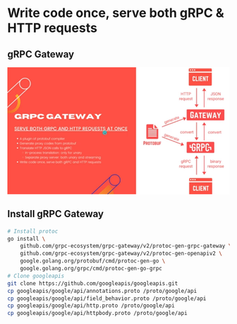 # Write code once, serve both gRPC & HTTP requests

## gRPC Gateway

![gRPC Gateway](img/gRPCgateway.png)

## Install gRPC Gateway

```bash
# Install protoc
go install \
    github.com/grpc-ecosystem/grpc-gateway/v2/protoc-gen-grpc-gateway \
    github.com/grpc-ecosystem/grpc-gateway/v2/protoc-gen-openapiv2 \
    google.golang.org/protobuf/cmd/protoc-gen-go \
    google.golang.org/grpc/cmd/protoc-gen-go-grpc
# Clone googleapis
git clone https://github.com/googleapis/googleapis.git
cp googleapis/google/api/annotations.proto /proto/google/api
cp googleapis/google/api/field_behavior.proto /proto/google/api
cp googleapis/google/api/http.proto /proto/google/api
cp googleapis/google/api/httpbody.proto /proto/google/api
```
